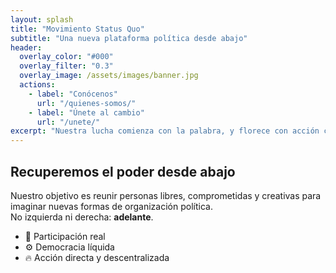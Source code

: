 ```yaml
---
layout: splash
title: "Movimiento Status Quo"
subtitle: "Una nueva plataforma política desde abajo"
header:
  overlay_color: "#000"
  overlay_filter: "0.3"
  overlay_image: /assets/images/banner.jpg
  actions:
    - label: "Conócenos"
      url: "/quienes-somos/"
    - label: "Únete al cambio"
      url: "/unete/"
excerpt: "Nuestra lucha comienza con la palabra, y florece con acción colectiva."
---
```


## Recuperemos el poder desde abajo

Nuestro objetivo es reunir personas libres, comprometidas y creativas para imaginar nuevas formas de organización política.  
No izquierda ni derecha: **adelante**.

- 🌿 Participación real
- ⚙️ Democracia líquida
- 🔥 Acción directa y descentralizada
